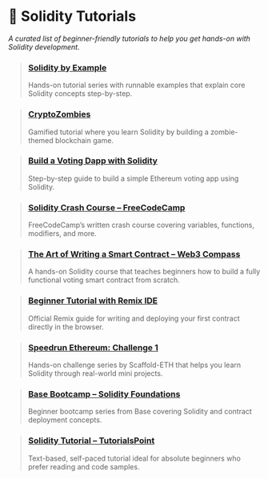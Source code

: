 # 📘 Solidity Tutorials  
_A curated list of beginner-friendly tutorials to help you get hands-on with Solidity development._

> ### [Solidity by Example](https://solidity-by-example.org/)  
> Hands-on tutorial series with runnable examples that explain core Solidity concepts step-by-step.

> ### [CryptoZombies](https://cryptozombies.io/)  
> Gamified tutorial where you learn Solidity by building a zombie-themed blockchain game.

> ### [Build a Voting Dapp with Solidity](https://blog.chain.link/ethereum-voting-app-tutorial/)  
> Step-by-step guide to build a simple Ethereum voting app using Solidity.

> ### [Solidity Crash Course – FreeCodeCamp](https://www.freecodecamp.org/news/learn-solidity-handbook/)  
> FreeCodeCamp’s written crash course covering variables, functions, modifiers, and more.

> ### [The Art of Writing a Smart Contract – Web3 Compass](https://www.web3compass.xyz/learn/buildlab)  
> A hands-on Solidity course that teaches beginners how to build a fully functional voting smart contract from scratch.

> ### [Beginner Tutorial with Remix IDE](https://remix-ide.readthedocs.io/en/latest/your-first-contract.html)  
> Official Remix guide for writing and deploying your first contract directly in the browser.

> ### [Speedrun Ethereum: Challenge 1](https://speedrunethereum.com/)  
> Hands-on challenge series by Scaffold-ETH that helps you learn Solidity through real-world mini projects.

> ### [Base Bootcamp – Solidity Foundations](https://base.mirror.xyz/YfFn4D1iI1PciN5Q_CADnpUcZoPflJZVWyL6P8A1kto)  
> Beginner bootcamp series from Base covering Solidity and contract deployment concepts.

> ### [Solidity Tutorial – TutorialsPoint](https://www.tutorialspoint.com/solidity/index.htm)  
> Text-based, self-paced tutorial ideal for absolute beginners who prefer reading and code samples.
